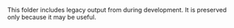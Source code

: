 This folder includes legacy output from during development. It is preserved only because it may be useful.
